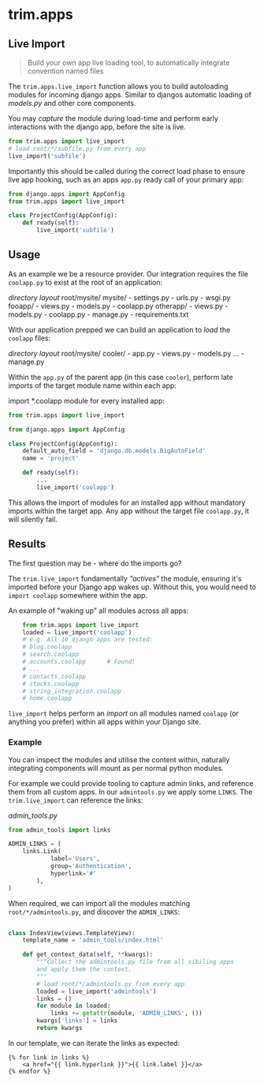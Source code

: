 # trim.apps

## Live Import

> Build your own app live loading tool, to automatically integrate convention named files

The `trim.apps.live_import` function allows you to build autoloading modules for incoming django apps. Similar to djangos automatic loading of _models.py_ and other core components.

You may _capture_ the module during load-time and perform early interactions with the django app, before the site is live.

```py
from trim.apps import live_import
# load root/*/subfile.py from every app
live_import('subfile')
```

Importantly this should be called during the correct load phase to ensure live app hooking, such as an apps `app.py` ready call of your primary app:

```py
from django.apps import AppConfig
from trim.apps import live_import

class ProjectConfig(AppConfig):
    def ready(self):
        live_import('subfile')
```

## Usage

As an example we be a resource provider. Our integration requires the file `coolapp.py` to exist at the root of an application:

_directory layout_
    root/mysite/
      mysite/
        - settings.py
        - urls.py
        - wsgi.py
      fooapp/
        - views.py
        - models.py
        - coolapp.py
      otherapp/
        - views.py
        - models.py
        - coolapp.py
      - manage.py
      - requirements.txt

With our application prepped we can build an application to _load_ the `coolapp` files:

_directory layout_
    root/mysite/
      cooler/
        - app.py
        - views.py
        - models.py
      ...
      - manage.py

Within the `app.py` of the parent app (in this case `cooler`), perform late imports of the target module name within each app:

import \*.coolapp module for every installed app:

```py
from trim.apps import live_import

from django.apps import AppConfig

class ProjectConfig(AppConfig):
    default_auto_field = 'django.db.models.BigAutoField'
    name = 'project'

    def ready(self):
        ...
        live_import('coolapp')
```

This allows the import of modules for an installed app without mandatory imports within the target app. Any app without the target file `coolapp.py`, it will silently fail.


## Results

The first question may be - where do the imports go?

The `trim.live_import` fundamentally _"actives"_ the module, ensuring it's imported before your Django app wakes up. Without this, you would need to `import coolapp` somewhere within the app.


An example of "waking up" all modules across all apps:

```py
    from trim.apps import live_import
    loaded = live_import('coolapp')
    # e.g. All 10 django apps are tested:
    # blog.coolapp
    # search.coolapp
    # accounts.coolapp      # Found!
    # ...
    # contacts.coolapp
    # stocks.coolapp
    # string_integration.coolapp
    # home.coolapp
```

`live_import` helps perform an _import_ on all modules named `coolapp` (or anything you prefer) within all apps within your Django site.

### Example

You can inspect the modules and utilise the content within, naturally integrating components will mount as per normal python modules.

For example we could provide tooling to capture admin links, and reference them from all custom apps. In our `admintools.py` we apply some `LINKS`. The `trim.live_import` can reference the links:

_admin_tools.py_
```py
from admin_tools import links

ADMIN_LINKS = (
    links.Link(
            label='Users',
            group='Authentication',
            hyperlink='#'
        ),
)
```

When required, we can import all the modules matching `root/*/admintools.py`, and discover the `ADMIN_LINKS`:

```py

class IndexView(views.TemplateView):
    template_name = 'admin_tools/index.html'

    def get_context_data(self, **kwargs):
        """Collect the admintools.py file from all sibiling apps
        and apply them the context.
        """
        # load root/*/admintools.py from every app
        loaded = live_import('admintools')
        links = ()
        for module in loaded:
            links += getattr(module, 'ADMIN_LINKS', ())
        kwargs['links'] = links
        return kwargs
```

In our template, we can iterate the links as expected:

```jinja
{% for link in links %}
    <a href="{{ link.hyperlink }}">{{ link.label }}</a>
{% endfor %}
```

